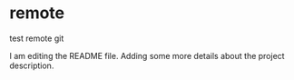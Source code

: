 # remote
test remote git

I am editing the README file. Adding some more details about the project description.
